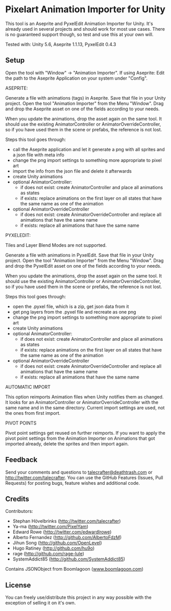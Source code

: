Pixelart Animation Importer for Unity
====

This tool is an Aseprite and PyxelEdit Animation Importer for Unity.
It's already used in several projects and should work for most use cases. There is no guaranteed support though, so test and use this at your own will.

Tested with: Unity 5.6, Aseprite 1.1.13, PyxelEdit 0.4.3


Setup
-----

Open the tool with "Window" -> "Animation Importer".
If using Aseprite: Edit the path to the Aseprite Application on your system under "Config".


ASEPRITE:

Generate a file with animations (tags) in Aseprite.
Save that file in your Unity project.
Open the tool "Animation Importer" from the Menu "Window".
Drag and drop the Aseprite asset on one of the fields according to your needs.

When you update the animations, drop the asset again on the same tool.
It should use the existing AnimatorController or AnimatorOverrideController, so if you have used them in the scene or prefabs, the reference is not lost.

Steps this tool goes through:

- call the Aseprite application and let it generate a png with all sprites and a json file with meta info
- change the png import settings to something more appropriate to pixel art
- import the info from the json file and delete it afterwards
- create Unity animations
- optional AnimatorController:
	- if does not exist: create AnimatorController and place all animations as states
	- if exists: replace animations on the first layer on all states that have the same name as one of the animation
- optional AnimatorOverrideController
	- if does not exist: create AnimatorOverrideController and replace all animations that have the same name
	- if exists: replace all animations that have the same name


PYXELEDIT:

Tiles and Layer Blend Modes are not supported.

Generate a file with animations in PyxelEdit.
Save that file in your Unity project.
Open the tool "Animation Importer" from the Menu "Window".
Drag and drop the PyxelEdit asset on one of the fields according to your needs.

When you update the animations, drop the asset again on the same tool.
It should use the existing AnimatorController or AnimatorOverrideController, so if you have used them in the scene or prefabs, the reference is not lost.

Steps this tool goes through:

- open the .pyxel file, which is a zip, get json data from it
- get png layers from the .pyxel file and recreate as one png
- change the png import settings to something more appropriate to pixel art
- create Unity animations
- optional AnimatorController:
	- if does not exist: create AnimatorController and place all animations as states
	- if exists: replace animations on the first layer on all states that have the same name as one of the animation
- optional AnimatorOverrideController
	- if does not exist: create AnimatorOverrideController and replace all animations that have the same name
	- if exists: replace all animations that have the same name


AUTOMATIC IMPORT

This option reimports Animation files when Unity notifies them as changed. It looks for an AnimatorController or AnimatorOverrideController with the same name and in the same directory. Current import settings are used, not the ones from first import.

PIVOT POINTS

Pivot point settings get reused on further reimports. If you want to apply the pivot point settings from the Animation Importer on Animations that got imported already, delete the sprites and then import again.


Feedback
-----

Send your comments and questions to talecrafter@deathtrash.com or http://twitter.com/talecrafter.
You can use the GitHub Features (Issues, Pull Requests) for posting bugs, feature wishes and additional code.


Credits
-----

Contributors:

- Stephan Hövelbrinks (http://twitter.com/talecrafter)
- Ya-ma (http://twitter.com/PixelYam)
- Edward Rowe (http://twitter.com/edwardlrowe)
- Alberto Fernandez (http://github.com/AlbertoFdzM)
- Jihun Song (http://github.com/OpenLevel)
- Hugo Ratiney (http://github.com/hu9o)
- rage (http://github.com/rage-lule)
- SystemAddict85 (http://github.com/SystemAddict85)

Contains JSONObject from Boomlagoon (www.boomlagoon.com)


License
-----

You can freely use/distribute this project in any way possible with the exception of selling it on it's own.